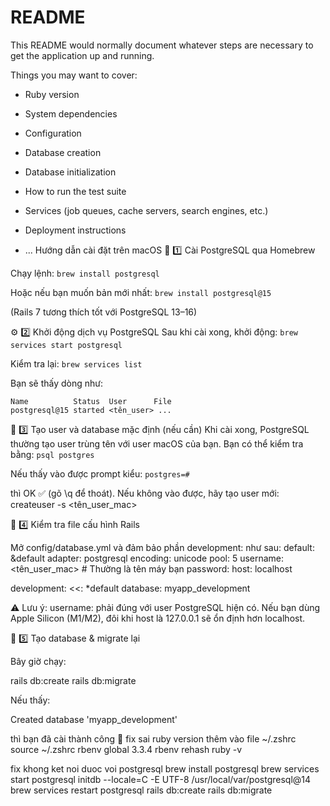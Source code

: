 # README

This README would normally document whatever steps are necessary to get the
application up and running.

Things you may want to cover:

* Ruby version

* System dependencies

* Configuration

* Database creation

* Database initialization

* How to run the test suite

* Services (job queues, cache servers, search engines, etc.)

* Deployment instructions

* ...
Hướng dẫn cài đặt trên macOS
🧱 1️⃣ Cài PostgreSQL qua Homebrew

Chạy lệnh:
`brew install postgresql`

Hoặc nếu bạn muốn bản mới nhất:
`brew install postgresql@15`

(Rails 7 tương thích tốt với PostgreSQL 13–16)

⚙️ 2️⃣ Khởi động dịch vụ PostgreSQL
Sau khi cài xong, khởi động:
`brew services start postgresql`


Kiểm tra lại:
`brew services list`

Bạn sẽ thấy dòng như:


```
Name          Status  User      File
postgresql@15 started <tên_user> ...
```

🧩 3️⃣ Tạo user và database mặc định (nếu cần)
Khi cài xong, PostgreSQL thường tạo user trùng tên với user macOS của bạn.
Bạn có thể kiểm tra bằng:
`psql postgres`

Nếu thấy vào được prompt kiểu:
`postgres=#`

thì OK ✅ (gõ \q để thoát).
Nếu không vào được, hãy tạo user mới:
createuser -s <tên_user_mac>

🧾 4️⃣ Kiểm tra file cấu hình Rails

Mở config/database.yml và đảm bảo phần development: như sau:
default: &default
  adapter: postgresql
  encoding: unicode
  pool: 5
  username: <tên_user_mac>   # Thường là tên máy bạn
  password:
  host: localhost

development:
  <<: *default
  database: myapp_development


⚠️ Lưu ý: username: phải đúng với user PostgreSQL hiện có.
Nếu bạn dùng Apple Silicon (M1/M2), đôi khi host là 127.0.0.1 sẽ ổn định hơn localhost.

🚀 5️⃣ Tạo database & migrate lại

Bây giờ chạy:

rails db:create
rails db:migrate


Nếu thấy:

Created database 'myapp_development'


thì bạn đã cài thành công 🎉
fix sai ruby version 
 thêm vào file ~/.zshrc 
 source ~/.zshrc
 rbenv global 3.3.4
 rbenv rehash
 ruby -v

fix khong ket noi duoc voi postgresql
 brew install postgresql 
 brew services start postgresql
 initdb --locale=C -E UTF-8 /usr/local/var/postgresql@14
 brew services restart postgresql 
 rails db:create
 rails db:migrate
 
